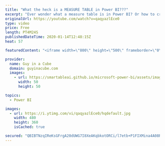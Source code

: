 ```yaml
---
title: "What the heck is a MEASURE TABLE in Power BI???"
excerpt: "Ever wonder what a measure table is in Power BI? Or how to create one? This is a great way to organize the measures within your data model in Power BI Desktop!  Sample File: https://guyinacu.be/measuretablesample  Excelerator BI Blog: https://exceleratorbi.com.au/measure-tables-in-power-bi/  *******************"
originalUrl: https://youtube.com/watch?v=qaqyazlEce0
type: video
price: Free
length: PT4M24S
publishedDateTime: 2020-01-14T12:48:15Z
heat: 57

featuredContent: "<iframe width=\"800\" height=\"500\" frameborder=\"0\" src=\"https://www.youtube.com/embed/qaqyazlEce0\" allow=\"accelerometer; autoplay; encrypted-media; gyroscope; picture-in-picture\" allowfullscreen></iframe>"

provider:
  name: Guy in a Cube
  domain: guyinacube.com
  images:
    - url: https://smartableai.github.io/microsoft-power-bi/assets/images/organizations/guyinacube.com-50x50.jpg
      width: 50
      height: 50

topics:
  - Power BI

images:
  - url: https://i.ytimg.com/vi/qaqyazlEce0/hqdefault.jpg
    width: 480
    height: 360
    isCached: true

secured: "QBIBTNzqIReKsGFrgA20dUWG7I8XeAKqbkotORCi/l7etb+P1FIXMina4A08RLAxF+D1NCadrvOV4SB888pFMoenItpqOmH9pJN5fXIUSrCYVvkUK18U2tEnB0W00uy6KjWvVW0W3YIHsIGgCS8pPIgnNPkh/Ig3JtXwV5X3mn/1daZYe42NWSQjCU3VM5qXNc8AhDsKq0wWPl8eIWw155Uu5wFJu7pusrWHCDLwmnLvIkJkgmRIim1pc4ACMWqOqI9AKsdem7+5HqhWV0oY6AUF5tIpmiiTzwGafQhPJMNTvPoYMZDiFTdn9QP5qhx7/c/krIARjrT/EwQrrFfEVeknjnYKpegXZ078WAUpHAzmlTXOsOaTVrhkCLlhr9Ni+Apavklzb379cqoX1MaNUxY3qIkyVnM5lkilJdn6dTc=;WInV9ODZ7vyVbuBr2U6Bvg=="
---
```


